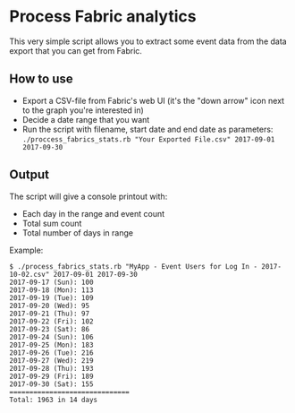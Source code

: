 # Process Fabric analytics

This very simple script allows you to extract some event data from the data export that you can get from Fabric.

## How to use

* Export a CSV-file from Fabric's web UI (it's the "down arrow" icon next to the graph you're interested in)
* Decide a date range that you want 
* Run the script with filename, start date and end date as parameters: `./proccess_fabrics_stats.rb "Your Exported File.csv" 2017-09-01 2017-09-30`


## Output

The script will give a console printout with:

* Each day in the range and event count
* Total sum count
* Total number of days in range


Example:

```
$ ./process_fabrics_stats.rb "MyApp - Event Users for Log In - 2017-10-02.csv" 2017-09-01 2017-09-30
2017-09-17 (Sun): 100
2017-09-18 (Mon): 113
2017-09-19 (Tue): 109
2017-09-20 (Wed): 95
2017-09-21 (Thu): 97
2017-09-22 (Fri): 102
2017-09-23 (Sat): 86
2017-09-24 (Sun): 106
2017-09-25 (Mon): 183
2017-09-26 (Tue): 216
2017-09-27 (Wed): 219
2017-09-28 (Thu): 193
2017-09-29 (Fri): 189
2017-09-30 (Sat): 155
==============================
Total: 1963 in 14 days
```
